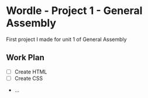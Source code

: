 # Wordle - Project 1 - General Assembly

First project I made for unit 1 of General Assembly

## Work Plan

- [  ] Create HTML
- [  ] Create CSS
- ...